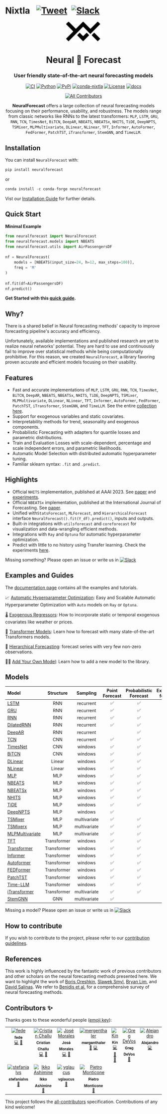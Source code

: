 # Nixtla &nbsp; [![Tweet](https://img.shields.io/twitter/url/http/shields.io.svg?style=social)](https://twitter.com/intent/tweet?text=Statistical%20Forecasting%20Algorithms%20by%20Nixtla%20&url=https://github.com/Nixtla/neuralforecast&via=nixtlainc&hashtags=StatisticalModels,TimeSeries,Forecasting) &nbsp;[![Slack](https://img.shields.io/badge/Slack-4A154B?&logo=slack&logoColor=white)](https://join.slack.com/t/nixtlacommunity/shared_invite/zt-1pmhan9j5-F54XR20edHk0UtYAPcW4KQ)

<div align="center">
<img src="https://raw.githubusercontent.com/Nixtla/neuralforecast/main/nbs/imgs_indx/logo_new.png">
<h1 align="center">Neural 🧠 Forecast</h1>
<h3 align="center">User friendly state-of-the-art neural forecasting models</h3>

[![CI](https://github.com/Nixtla/neuralforecast/actions/workflows/ci.yaml/badge.svg?branch=main)](https://github.com/Nixtla/neuralforecast/actions/workflows/ci.yaml)
[![Python](https://img.shields.io/pypi/pyversions/neuralforecast)](https://pypi.org/project/neuralforecast/)
[![PyPi](https://img.shields.io/pypi/v/neuralforecast?color=blue)](https://pypi.org/project/neuralforecast/)
[![conda-nixtla](https://img.shields.io/conda/vn/conda-forge/neuralforecast?color=seagreen&label=conda)](https://anaconda.org/conda-forge/neuralforecast)
[![License](https://img.shields.io/badge/License-Apache_2.0-blue.svg)](https://github.com/Nixtla/neuralforecast/blob/main/LICENSE)
[![docs](https://img.shields.io/website-up-down-green-red/http/nixtla.github.io/neuralforecast.svg?label=docs)](https://nixtla.github.io/neuralforecast/)  
<!-- ALL-CONTRIBUTORS-BADGE:START - Do not remove or modify this section -->
[![All Contributors](https://img.shields.io/badge/all_contributors-11-orange.svg?style=flat-square)](#contributors-)
<!-- ALL-CONTRIBUTORS-BADGE:END -->

**NeuralForecast** offers a large collection of neural forecasting models focusing on their performance, usability, and robustness. The models range from classic networks like RNNs to the latest transformers: `MLP`, `LSTM`, `GRU`, `RNN`, `TCN`, `TimesNet`, `BiTCN`, `DeepAR`, `NBEATS`, `NBEATSx`, `NHITS`, `TiDE`, `DeepNPTS`, `TSMixer`, `MLPMultivariate`, `DLinear`, `NLinear`, `TFT`, `Informer`, `AutoFormer`, `FedFormer`, `PatchTST`, `iTransformer`, `StemGNN`, and `TimeLLM`.
</div>

## Installation

You can install `NeuralForecast` with:

```python
pip install neuralforecast
```

or 

```python
conda install -c conda-forge neuralforecast
``` 
Vist our [Installation Guide](https://nixtla.github.io/neuralforecast/examples/installation.html) for further details.

## Quick Start

**Minimal Example**

```python
from neuralforecast import NeuralForecast
from neuralforecast.models import NBEATS
from neuralforecast.utils import AirPassengersDF

nf = NeuralForecast(
    models = [NBEATS(input_size=24, h=12, max_steps=100)],
    freq = 'M'
)

nf.fit(df=AirPassengersDF)
nf.predict()
```

**Get Started with this [quick guide](https://nixtla.github.io/neuralforecast/examples/getting_started.html).**

## Why? 

There is a shared belief in Neural forecasting methods' capacity to improve forecasting pipeline's accuracy and efficiency.

Unfortunately, available implementations and published research are yet to realize neural networks' potential. They are hard to use and continuously fail to improve over statistical methods while being computationally prohibitive. For this reason, we created `NeuralForecast`, a library favoring proven accurate and efficient models focusing on their usability.

## Features 

* Fast and accurate implementations of `MLP`, `LSTM`, `GRU`, `RNN`, `TCN`, `TimesNet`, `BiTCN`, `DeepAR`, `NBEATS`, `NBEATSx`, `NHITS`, `TiDE`, `DeepNPTS`, `TSMixer`, `MLPMultivariate`, `DLinear`, `NLinear`, `TFT`, `Informer`, `AutoFormer`, `FedFormer`, `PatchTST`, `iTransformer`, `StemGNN`, and `TimeLLM`. See the entire [collection here](https://nixtla.github.io/neuralforecast/models.html).
* Support for exogenous variables and static covariates.
* Interpretability methods for trend, seasonality and exogenous components.
* Probabilistic Forecasting with adapters for quantile losses and parametric distributions.
* Train and Evaluation Losses with scale-dependent, percentage and scale independent errors, and parametric likelihoods.
* Automatic Model Selection with distributed automatic hyperparameter tuning.
* Familiar sklearn syntax: `.fit` and `.predict`.

## Highlights

* Official `NHITS` implementation, published at AAAI 2023. See [paper](https://ojs.aaai.org/index.php/AAAI/article/view/25854) and [experiments](./experiments/).
* Official `NBEATSx` implementation, published at the International Journal of Forecasting. See [paper](https://www.sciencedirect.com/science/article/pii/S0169207022000413).
* Unified with`StatsForecast`, `MLForecast`, and `HierarchicalForecast` interface `NeuralForecast().fit(Y_df).predict()`, inputs and outputs.
* Built-in integrations with `utilsforecast` and `coreforecast` for visualization and data-wrangling efficient methods.
* Integrations with `Ray` and `Optuna` for automatic hyperparameter optimization.
* Predict with little to no history using Transfer learning. Check the experiments [here](https://github.com/Nixtla/transfer-learning-time-series).

Missing something? Please open an issue or write us in [![Slack](https://img.shields.io/badge/Slack-4A154B?&logo=slack&logoColor=white)](https://join.slack.com/t/nixtlaworkspace/shared_invite/zt-135dssye9-fWTzMpv2WBthq8NK0Yvu6A)

## Examples and Guides

The [documentation page](https://nixtla.github.io/neuralforecast/) contains all the examples and tutorials.

📈 [Automatic Hyperparameter Optimization](https://nixtla.github.io/neuralforecast/examples/automatic_hyperparameter_tuning.html): Easy and Scalable Automatic Hyperparameter Optimization with `Auto` models on `Ray` or `Optuna`.

🌡️ [Exogenous Regressors](https://nixtla.github.io/neuralforecast/examples/exogenous_variables.html): How to incorporate static or temporal exogenous covariates like weather or prices.

🔌 [Transformer Models](https://nixtla.github.io/neuralforecast/examples/longhorizon_with_transformers.html): Learn how to forecast with many state-of-the-art Transformers models.

👑 [Hierarchical Forecasting](https://nixtla.github.io/neuralforecast/examples/hierarchicalnetworks.html): forecast series with very few non-zero observations. 

👩‍🔬 [Add Your Own Model](https://nixtla.github.io/neuralforecast/examples/how_to_add_models.html): Learn how to add a new model to the library.

## Models

|Model | Structure | Sampling | Point Forecast | Probabilistic Forecast | Exogenous features | `Auto` Model
|:------|:-------------:|:-----------------:|:---------------------:|:----------------------------:|:---------------------:|:---------------------:|
|[LSTM](https://nixtlaverse.nixtla.io/neuralforecast/models.lstm.html)| RNN | recurrent |✅|✅|✅|✅|
|[GRU](https://nixtlaverse.nixtla.io/neuralforecast/models.gru.html)| RNN | recurrent |✅|✅|✅|✅|
|[RNN](https://nixtlaverse.nixtla.io/neuralforecast/models.rnn.html)| RNN | recurrent |✅|✅|✅|✅|
|[DilatedRNN](https://nixtlaverse.nixtla.io/neuralforecast/models.dilated_rnn.html)| RNN | recurrent |✅|✅|✅|✅|
|[DeepAR](https://nixtlaverse.nixtla.io/neuralforecast/models.deepar.html)| RNN | recurrent ||✅|✅|✅|
|[TCN](https://nixtlaverse.nixtla.io/neuralforecast/models.tcn.html)| CNN | recurrent |✅|✅|✅|✅|
|[TimesNet](https://nixtlaverse.nixtla.io/neuralforecast/models.timesnet.html)| CNN | windows |✅|✅||✅|
|[BiTCN](https://nixtlaverse.nixtla.io/neuralforecast/models.bitcn.html)| CNN | windows |✅|✅|✅|✅|
|[DLinear](https://nixtlaverse.nixtla.io/neuralforecast/models.dlinear.html)| Linear | windows |✅|✅||✅|
|[NLinear](https://nixtlaverse.nixtla.io/neuralforecast/models.nlinear.html)| Linear | windows |✅|✅||✅|
|[MLP](https://nixtlaverse.nixtla.io/neuralforecast/models.mlp.html)| MLP | windows |✅|✅|✅|✅|
|[NBEATS](https://nixtlaverse.nixtla.io/neuralforecast/models.nbeats.html)| MLP | windows |✅|✅||✅|
|[NBEATSx](https://nixtlaverse.nixtla.io/neuralforecast/models.nbeatsx.html)| MLP | windows |✅|✅|✅|✅|
|[NHITS](https://nixtlaverse.nixtla.io/neuralforecast/models.nhits.html)| MLP | windows |✅|✅|✅|✅|
|[TiDE](https://nixtlaverse.nixtla.io/neuralforecast/models.tide.html)| MLP | windows |✅|✅|✅|✅|
|[DeepNPTS](https://nixtlaverse.nixtla.io/neuralforecast/models.deepnpts.html)| MLP | windows |✅||✅|✅|
|[TSMixer](https://nixtlaverse.nixtla.io/neuralforecast/models.tsmixer.html)| MLP | multivariate |✅|✅||✅|
|[TSMixerx](https://nixtlaverse.nixtla.io/neuralforecast/models.tsmixerx.html)| MLP | multivariate |✅|✅|✅|✅|
|[MLPMultivariate](https://nixtlaverse.nixtla.io/neuralforecast/models.mlpmultivariate.html)| MLP | multivariate |✅|✅|✅|✅|
|[TFT](https://nixtlaverse.nixtla.io/neuralforecast/models.tft.html)| Transformer | windows |✅|✅|✅|✅|
|[Transformer](https://nixtlaverse.nixtla.io/neuralforecast/models.vanillatransformer.html)| Transformer | windows |✅|✅|✅|✅|
|[Informer](https://nixtlaverse.nixtla.io/neuralforecast/models.informer.html)| Transformer | windows |✅|✅|✅|✅|
|[Autoformer](https://nixtlaverse.nixtla.io/neuralforecast/models.autoformer.html)| Transformer | windows |✅|✅|✅|✅|
|[FEDFormer](https://nixtlaverse.nixtla.io/neuralforecast/models.fedformer.html)| Transformer | windows |✅|✅|✅|✅|
|[PatchTST](https://nixtlaverse.nixtla.io/neuralforecast/models.patchtst.html)| Transformer | windows |✅|✅||✅|
|[Time-LLM](https://nixtlaverse.nixtla.io/neuralforecast/models.timellm.html)| Transformer | windows |✅|✅|||
|[iTransformer](https://nixtlaverse.nixtla.io/neuralforecast/models.itransformer.html)| Transformer | multivariate |✅|✅||✅|
|[StemGNN](https://nixtlaverse.nixtla.io/neuralforecast/models.stemgnn.html)| GNN | multivariate |✅|||✅|

Missing a model? Please open an issue or write us in [![Slack](https://img.shields.io/badge/Slack-4A154B?&logo=slack&logoColor=white)](https://join.slack.com/t/nixtlaworkspace/shared_invite/zt-135dssye9-fWTzMpv2WBthq8NK0Yvu6A)

## How to contribute
If you wish to contribute to the project, please refer to our [contribution guidelines](https://github.com/Nixtla/neuralforecast/blob/main/CONTRIBUTING.md).

## References
This work is highly influenced by the fantastic work of previous contributors and other scholars on the neural forecasting methods presented here. We want to highlight the work of [Boris Oreshkin](https://arxiv.org/abs/1905.10437), [Slawek Smyl](https://www.sciencedirect.com/science/article/pii/S0169207019301153), [Bryan Lim](https://www.sciencedirect.com/science/article/pii/S0169207021000637), and [David Salinas](https://arxiv.org/abs/1704.04110). We refer to [Benidis et al.](https://arxiv.org/abs/2004.10240) for a comprehensive survey of neural forecasting methods.

## Contributors ✨

Thanks goes to these wonderful people ([emoji key](https://allcontributors.org/docs/en/emoji-key)):
<!-- ALL-CONTRIBUTORS-LIST:START - Do not remove or modify this section -->
<!-- prettier-ignore-start -->
<!-- markdownlint-disable -->
<table>
  <tbody>
    <tr>
      <td align="center" valign="top" width="14.28%"><a href="https://github.com/FedericoGarza"><img src="https://avatars.githubusercontent.com/u/10517170?v=4?s=100" width="100px;" alt="fede"/><br /><sub><b>fede</b></sub></a><br /><a href="https://github.com/Nixtla/neuralforecast/commits?author=FedericoGarza" title="Code">💻</a> <a href="#maintenance-FedericoGarza" title="Maintenance">🚧</a></td>
      <td align="center" valign="top" width="14.28%"><a href="https://github.com/cchallu"><img src="https://avatars.githubusercontent.com/u/31133398?v=4?s=100" width="100px;" alt="Cristian Challu"/><br /><sub><b>Cristian Challu</b></sub></a><br /><a href="https://github.com/Nixtla/neuralforecast/commits?author=cchallu" title="Code">💻</a> <a href="#maintenance-cchallu" title="Maintenance">🚧</a></td>
      <td align="center" valign="top" width="14.28%"><a href="https://github.com/jmoralez"><img src="https://avatars.githubusercontent.com/u/8473587?v=4?s=100" width="100px;" alt="José Morales"/><br /><sub><b>José Morales</b></sub></a><br /><a href="https://github.com/Nixtla/neuralforecast/commits?author=jmoralez" title="Code">💻</a> <a href="#maintenance-jmoralez" title="Maintenance">🚧</a></td>
      <td align="center" valign="top" width="14.28%"><a href="https://github.com/mergenthaler"><img src="https://avatars.githubusercontent.com/u/4086186?v=4?s=100" width="100px;" alt="mergenthaler"/><br /><sub><b>mergenthaler</b></sub></a><br /><a href="https://github.com/Nixtla/neuralforecast/commits?author=mergenthaler" title="Documentation">📖</a> <a href="https://github.com/Nixtla/neuralforecast/commits?author=mergenthaler" title="Code">💻</a></td>
      <td align="center" valign="top" width="14.28%"><a href="https://github.com/kdgutier"><img src="https://avatars.githubusercontent.com/u/19935241?v=4?s=100" width="100px;" alt="Kin"/><br /><sub><b>Kin</b></sub></a><br /><a href="https://github.com/Nixtla/neuralforecast/commits?author=kdgutier" title="Code">💻</a> <a href="https://github.com/Nixtla/neuralforecast/issues?q=author%3Akdgutier" title="Bug reports">🐛</a> <a href="#data-kdgutier" title="Data">🔣</a></td>
      <td align="center" valign="top" width="14.28%"><a href="https://github.com/gdevos010"><img src="https://avatars.githubusercontent.com/u/15316026?v=4?s=100" width="100px;" alt="Greg DeVos"/><br /><sub><b>Greg DeVos</b></sub></a><br /><a href="#ideas-gdevos010" title="Ideas, Planning, & Feedback">🤔</a></td>
      <td align="center" valign="top" width="14.28%"><a href="https://github.com/alejandroxag"><img src="https://avatars.githubusercontent.com/u/64334543?v=4?s=100" width="100px;" alt="Alejandro"/><br /><sub><b>Alejandro</b></sub></a><br /><a href="https://github.com/Nixtla/neuralforecast/commits?author=alejandroxag" title="Code">💻</a></td>
    </tr>
    <tr>
      <td align="center" valign="top" width="14.28%"><a href="http://lavattiata.com"><img src="https://avatars.githubusercontent.com/u/48966177?v=4?s=100" width="100px;" alt="stefanialvs"/><br /><sub><b>stefanialvs</b></sub></a><br /><a href="#design-stefanialvs" title="Design">🎨</a></td>
      <td align="center" valign="top" width="14.28%"><a href="https://bandism.net/"><img src="https://avatars.githubusercontent.com/u/22633385?v=4?s=100" width="100px;" alt="Ikko Ashimine"/><br /><sub><b>Ikko Ashimine</b></sub></a><br /><a href="https://github.com/Nixtla/neuralforecast/issues?q=author%3Aeltociear" title="Bug reports">🐛</a></td>
      <td align="center" valign="top" width="14.28%"><a href="https://github.com/vglaucus"><img src="https://avatars.githubusercontent.com/u/75549033?v=4?s=100" width="100px;" alt="vglaucus"/><br /><sub><b>vglaucus</b></sub></a><br /><a href="https://github.com/Nixtla/neuralforecast/issues?q=author%3Avglaucus" title="Bug reports">🐛</a></td>
      <td align="center" valign="top" width="14.28%"><a href="https://github.com/pitmonticone"><img src="https://avatars.githubusercontent.com/u/38562595?v=4?s=100" width="100px;" alt="Pietro Monticone"/><br /><sub><b>Pietro Monticone</b></sub></a><br /><a href="https://github.com/Nixtla/neuralforecast/issues?q=author%3Apitmonticone" title="Bug reports">🐛</a></td>
    </tr>
  </tbody>
</table>

<!-- markdownlint-restore -->
<!-- prettier-ignore-end -->

<!-- ALL-CONTRIBUTORS-LIST:END -->

This project follows the [all-contributors](https://github.com/all-contributors/all-contributors) specification. Contributions of any kind welcome!
